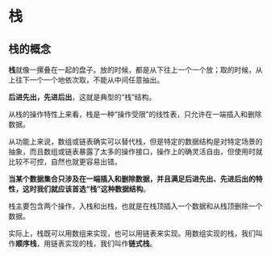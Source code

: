 # 栈 

## 栈的概念

**栈**就像一摞叠在一起的盘子。放的时候，都是从下往上一个一个放；取的时候，从上往下一个一个地依次取，不能从中间任意抽出。

**后进先出，先进后出**，这就是典型的“栈”结构。

从栈的操作特性上来看，栈是一种“操作受限”的线性表，只允许在一端插入和删除数据。

从功能上来说，数组或链表确实可以替代栈，但是特定的数据结构是对特定场景的抽象，而且数组或链表暴露了太多的操作接口，操作上的确灵活自由，但使用时就比较不可控，自然也就更容易出错。

**当某个数据集合只涉及在一端插入和删除数据，并且满足后进先出、先进后出的特性，这时我们就应该首选“栈”这种数据结构**。


栈主要包含两个操作，入栈和出栈，也就是在栈顶插入一个数据和从栈顶删除一个数据。

实际上，栈既可以用数组来实现，也可以用链表来实现。用数组实现的栈，我们叫作**顺序栈**，用链表实现的栈，我们叫作**链式栈**。
